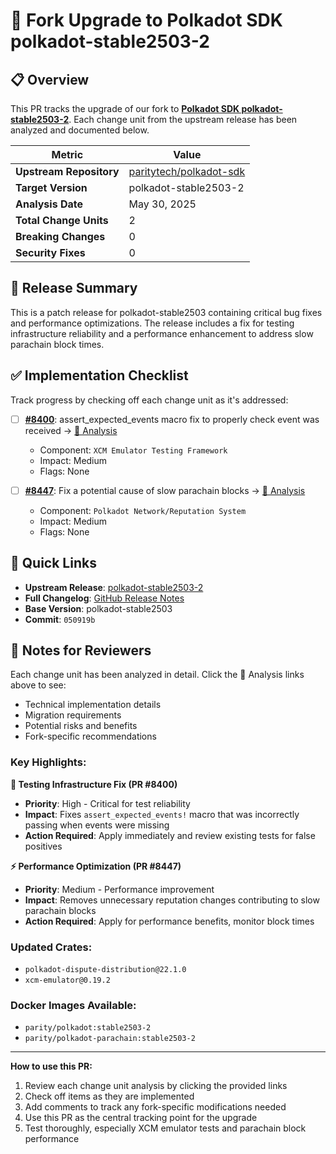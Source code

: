 # 🚀 Fork Upgrade to Polkadot SDK polkadot-stable2503-2

## 📋 Overview

This PR tracks the upgrade of our fork to **[Polkadot SDK polkadot-stable2503-2](https://github.com/paritytech/polkadot-sdk/releases/tag/polkadot-stable2503-2)**. Each change unit from the upstream release has been analyzed and documented below.

| Metric | Value |
|--------|-------|
| **Upstream Repository** | [paritytech/polkadot-sdk](https://github.com/paritytech/polkadot-sdk) |
| **Target Version** | polkadot-stable2503-2 |
| **Analysis Date** | May 30, 2025 |
| **Total Change Units** | 2 |
| **Breaking Changes** | 0 |
| **Security Fixes** | 0 |

## 🎯 Release Summary

This is a patch release for polkadot-stable2503 containing critical bug fixes and performance optimizations. The release includes a fix for testing infrastructure reliability and a performance enhancement to address slow parachain block times.

## ✅ Implementation Checklist

Track progress by checking off each change unit as it's addressed:

- [ ] **[#8400](https://github.com/paritytech/polkadot-sdk/pull/8400)**: assert_expected_events macro fix to properly check event was received → [📄 Analysis](./change-unit-pr-8400/analysis.md)
  - Component: `XCM Emulator Testing Framework`
  - Impact: Medium
  - Flags: None

- [ ] **[#8447](https://github.com/paritytech/polkadot-sdk/pull/8447)**: Fix a potential cause of slow parachain blocks → [📄 Analysis](./change-unit-pr-8447/analysis.md)  
  - Component: `Polkadot Network/Reputation System`
  - Impact: Medium
  - Flags: None

## 🔗 Quick Links

- **Upstream Release**: [polkadot-stable2503-2](https://github.com/paritytech/polkadot-sdk/releases/tag/polkadot-stable2503-2)
- **Full Changelog**: [GitHub Release Notes](https://github.com/paritytech/polkadot-sdk/releases/tag/polkadot-stable2503-2)
- **Base Version**: polkadot-stable2503
- **Commit**: `050919b`

## 📝 Notes for Reviewers

Each change unit has been analyzed in detail. Click the 📄 Analysis links above to see:
- Technical implementation details
- Migration requirements  
- Potential risks and benefits
- Fork-specific recommendations

### Key Highlights:

**🔧 Testing Infrastructure Fix (PR #8400)**
- **Priority**: High - Critical for test reliability
- **Impact**: Fixes `assert_expected_events!` macro that was incorrectly passing when events were missing
- **Action Required**: Apply immediately and review existing tests for false positives

**⚡ Performance Optimization (PR #8447)**  
- **Priority**: Medium - Performance improvement
- **Impact**: Removes unnecessary reputation changes contributing to slow parachain blocks
- **Action Required**: Apply for performance benefits, monitor block times

### Updated Crates:
- `polkadot-dispute-distribution@22.1.0`
- `xcm-emulator@0.19.2`

### Docker Images Available:
- `parity/polkadot:stable2503-2`
- `parity/polkadot-parachain:stable2503-2`

---

**How to use this PR:**
1. Review each change unit analysis by clicking the provided links
2. Check off items as they are implemented
3. Add comments to track any fork-specific modifications needed
4. Use this PR as the central tracking point for the upgrade
5. Test thoroughly, especially XCM emulator tests and parachain block performance